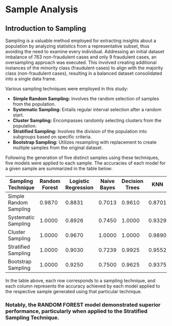 # Sample Analysis
## Introduction to Sampling
Sampling is a valuable method employed for extracting insights about a population by analyzing statistics from a representative subset, thus avoiding the need to examine every individual. Addressing an initial dataset imbalance of 763 non-fraudulent cases and only 9 fraudulent cases, an oversampling approach was executed. This involved creating additional instances of the minority class (fraudulent cases) to align with the majority class (non-fraudulent cases), resulting in a balanced dataset consolidated into a single data frame.

Various sampling techniques were employed in this study:

- **Simple Random Sampling:** Involves the random selection of samples from the population.
- **Systematic Sampling:** Entails regular interval selection after a random start.
- **Cluster Sampling:** Encompasses randomly selecting clusters from the population.
- **Stratified Sampling:** Involves the division of the population into subgroups based on specific criteria.
- **Bootstrap Sampling:** Utilizes resampling with replacement to create multiple samples from the original dataset.

Following the generation of five distinct samples using these techniques, five models were applied to each sample. The accuracies of each model for a given sample are summarized in the table below:

| Sampling Technique      | Random Forest | Logistic Regression | Naive Bayes      | Decision Trees   | KNN              |
|-------------------------|---------------|---------------------|------------------|------------------|------------------|
| Simple Random Sampling  | 0.9870        | 0.8831              | 0.7013           | 0.9610           | 0.8701           |
| Systematic Sampling     | 1.0000        | 0.8926              | 0.7450           | 1.0000           | 0.9329           |
| Cluster Sampling        | 1.0000        | 0.9670              | 1.0000           | 1.0000           | 0.9890           |
| Stratified Sampling     | 1.0000        | 0.9030              | 0.7239           | 0.9925           | 0.9552           |
| Bootstrap Sampling      | 1.0000        | 0.9250              | 0.7500           | 0.9625           | 0.9375           |

In the table above, each row corresponds to a sampling technique, and each column represents the accuracy achieved by each model applied to the respective sample generated using that particular technique.
<br>
### Notably, the RANDOM FOREST model demonstrated superior performance, particularly when applied to the Stratified Sampling Technique.
